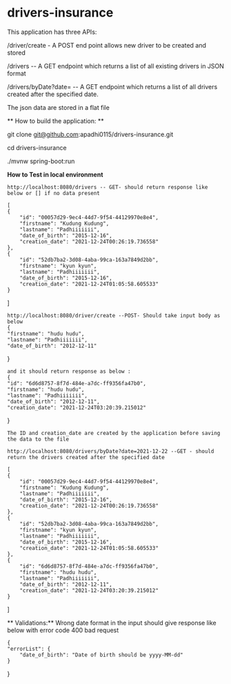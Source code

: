 # drivers-insurance

This application has three APIs:

/driver/create  - A POST end point allows new driver to be created and stored

/drivers   -- A GET endpoint which returns a list of all existing drivers in JSON format

/drivers/byDate?date=<date>  -- A GET endpoint which returns a list of all drivers created after the specified date.
  
  The json data are stored in a flat file
  
 ** How to build the application: **
  
  git clone git@github.com:apadhi0115/drivers-insurance.git
	
  cd drivers-insurance
	
  ./mvnw spring-boot:run
  
**How to Test in local environment**
	
	http://localhost:8080/drivers -- GET- should return response like below or [] if no data present
	
	[
    {
        "id": "00057d29-9ec4-44d7-9f54-44129970e8e4",
        "firstname": "Kudung Kudung",
        "lastname": "Padhiiiiiii",
        "date_of_birth": "2015-12-16",
        "creation_date": "2021-12-24T00:26:19.736558"
    },
    {
        "id": "52db7ba2-3d08-4aba-99ca-163a7849d2bb",
        "firstname": "kyun kyun",
        "lastname": "Padhiiiiiii",
        "date_of_birth": "2015-12-16",
        "creation_date": "2021-12-24T01:05:58.605533"
    }
]
	
	http://localhost:8080/driver/create --POST- Should take input body as below
	{
    "firstname": "hudu hudu",
    "lastname": "Padhiiiiiii",
    "date_of_birth": "2012-12-11"
}
	
	and it should return response as below : 
	{
    "id": "6d6d8757-8f7d-484e-a7dc-ff9356fa47b0",
    "firstname": "hudu hudu",
    "lastname": "Padhiiiiiii",
    "date_of_birth": "2012-12-11",
    "creation_date": "2021-12-24T03:20:39.215012"
}
	
	The ID and creation_date are created by the application before saving the data to the file
	
	http://localhost:8080/drivers/byDate?date=2021-12-22 --GET - should return the drivers created after the specified date
	
	[
    {
        "id": "00057d29-9ec4-44d7-9f54-44129970e8e4",
        "firstname": "Kudung Kudung",
        "lastname": "Padhiiiiiii",
        "date_of_birth": "2015-12-16",
        "creation_date": "2021-12-24T00:26:19.736558"
    },
    {
        "id": "52db7ba2-3d08-4aba-99ca-163a7849d2bb",
        "firstname": "kyun kyun",
        "lastname": "Padhiiiiiii",
        "date_of_birth": "2015-12-16",
        "creation_date": "2021-12-24T01:05:58.605533"
    },
    {
        "id": "6d6d8757-8f7d-484e-a7dc-ff9356fa47b0",
        "firstname": "hudu hudu",
        "lastname": "Padhiiiiiii",
        "date_of_birth": "2012-12-11",
        "creation_date": "2021-12-24T03:20:39.215012"
    }
]
	
**	Validations:**
	Wrong date format in the input should give response like below with error code 400 bad request
	
	{
    "errorList": {
        "date_of_birth": "Date of birth should be yyyy-MM-dd"
    }
}
	
  

